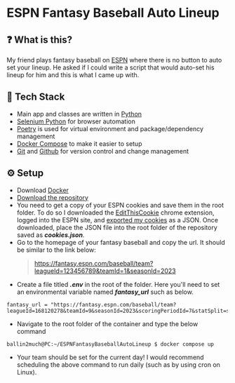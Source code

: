 # ESPN Fantasy Baseball Auto Lineup

## :question: What is this?
My friend plays fantasy baseball on [ESPN](https://www.espn.com/fantasy/baseball/) where there is no button to auto set your lineup. He asked if I could write a script that would auto-set his lineup for him and this is what I came up with. 

## :floppy_disk: Tech Stack
- Main app and classes are written in [Python](https://www.python.org/)
- [Selenium Python](https://selenium-python.readthedocs.io/installation.html) for browser automation
- [Poetry](https://python-poetry.org/) is used for virtual environment and package/dependency management
- [Docker Compose](https://docs.docker.com/) to make it easier to setup
- [Git](https://git-scm.com/) and [Github](https://github.com/) for version control and change management

## :gear: Setup
- Download [Docker](https://docs.docker.com/get-docker/)
- [Download the repository](https://github.com/ballin2much/ESPNFantasyBaseballAutoLineup/archive/refs/heads/main.zip)
- You need to get a copy of your ESPN cookies and save them in the root folder. To do so I downloaded the [EditThisCookie](https://www.editthiscookie.com/) chrome extension, logged into the ESPN site, and [exported my cookies](https://www.editthiscookie.com/blog/2014/03/import-export-cookies/) as a JSON. Once downloaded, place the JSON file into the root folder of the repository saved as ***cookies.json***.
- Go to the homepage of your fantasy baseball and copy the url. It should be similar to the link below:
    >https://fantasy.espn.com/baseball/team?leagueId=123456789&teamId=1&seasonId=2023
- Create a file titled ***.env*** in the root of the folder. Here you'll need to set an environmental variable named ***fantasy_url*** such as below.
```
fantasy_url = "https://fantasy.espn.com/baseball/team?leagueId=168120278&teamId=9&seasonId=2023&scoringPeriodId=7&statSplit=singleScoringPeriod"
```
- Navigate to the root folder of the container and type the below command
``` console
ballin2much@PC:~/ESPNFantasyBaseballAutoLineup $ docker compose up
```
- Your team should be set for the current day! I would recommend scheduling the above command to run daily (such as by using cron on Linux).
